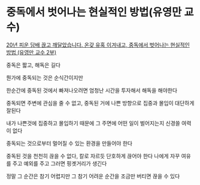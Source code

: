 # 중독에서 벗어나는 현실적인 방법(유영만 교수)

[20년 피운 담배 끊고 깨달았습니다. 온갖 유혹 이겨내고, 중독에서 벗어나는 현실적인 방법 (유영만 교수 2부)](https://www.youtube.com/watch?v=GTyMFr33Vfg)

중독은 짧고, 해독은 길다

뭔가에 중독되는 것은 순식간이지만

한순간에 중독된 것에서 빠져나오려면 엄청난 시간을 투자해서 해독을 해야한다

중독되면 주변에 관심을 줄 수 없고, 중독된 거에 나쁜 방향으로 집중과 몰입이 대단하게 잘된다

내가 나쁜것에 집중하고 몰입하기 때문에 그 주면에 어떤 일이 벌어지는지 신경쓸 여력이 없다

중독되는 것으로부터 멀어질 수 있는 환경을 만들어야 한다

중독된 것을 천천히 끊을 수 없다, 칼로 자르듯 단호하게 끊어야 한다 나에게 자꾸 여유를 주고 예외를 주고 그러면 핑곗거리가 생긴다

정말 그 순간은 참기 어렵지만 그 참기 어려운 순간을 조금만 버티면 끊을 수 있다
